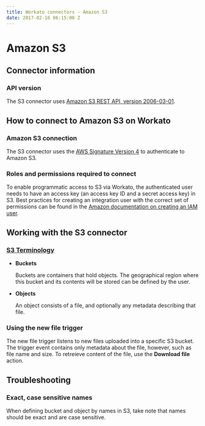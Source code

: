 ```yaml
---
title: Workato connectors - Amazon S3
date: 2017-02-16 06:15:00 Z
---
```


# Amazon S3

## Connector information

### API version
The S3 connector uses [Amazon S3 REST API, version 2006-03-01](http://docs.aws.amazon.com/AmazonS3/latest/API/Welcome.html).

## How to connect to Amazon S3 on Workato

### Amazon S3 connection
The S3 connector uses the [AWS Signature Version 4](http://docs.aws.amazon.com/AmazonS3/latest/API/sig-v4-authenticating-requests.html) to authenticate to Amazon S3.

### Roles and permissions required to connect
To enable programmatic access to S3 via Workato, the authenticated user needs to have an access key (an access key ID and a secret access key) in S3. Best practices for creating an integration user with the correct set of permissions can be found in the [Amazon documentation on creating an IAM user](http://docs.aws.amazon.com/IAM/latest/UserGuide/id_users_create.html).

## Working with the S3 connector

### [S3 Terminology](http://docs.aws.amazon.com/AmazonS3/latest/gsg/AmazonS3Basics.html)

* **Buckets**

  Buckets are containers that hold objects. The geographical region where this bucket and its contents will be stored can be defined by the user.

* **Objects**

  An object consists of a file, and optionally any metadata describing that file.


### Using the new file trigger
The new file trigger listens to new files uploaded into a specific S3 bucket. The trigger event contains only metadata about the file, however, such as file name and size. To retreieve content of the file, use the **Download file** action.

## Troubleshooting

### Exact, case sensitive names
When defining bucket and object by names in S3, take note that names should be exact and are case sensitive.

